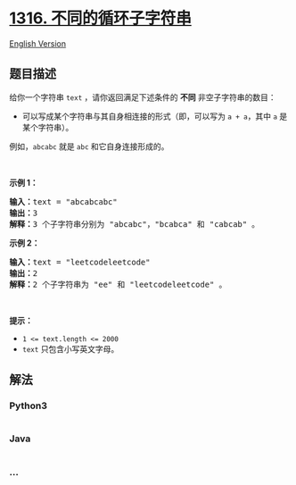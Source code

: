 # [1316. 不同的循环子字符串](https://leetcode-cn.com/problems/distinct-echo-substrings)

[English Version](https://github.com/yanglr/leetcode-ac/blob/master/assets/1300-1399/1316.Distinct%20Echo%20Substrings/README_EN.md)

## 题目描述

<!-- 这里写题目描述 -->

<p>给你一个字符串&nbsp;<code>text</code> ，请你返回满足下述条件的&nbsp;<strong>不同</strong> 非空子字符串的数目：</p>

<ul>
	<li>可以写成某个字符串与其自身相连接的形式（即，可以写为 <code>a&nbsp;+ a</code>，其中 <code>a</code> 是某个字符串）。</li>
</ul>

<p>例如，<code>abcabc</code>&nbsp;就是&nbsp;<code>abc</code>&nbsp;和它自身连接形成的。</p>

<p>&nbsp;</p>

<p><strong>示例 1：</strong></p>

<pre><strong>输入：</strong>text = &quot;abcabcabc&quot;
<strong>输出：</strong>3
<strong>解释：</strong>3 个子字符串分别为 &quot;abcabc&quot;，&quot;bcabca&quot; 和 &quot;cabcab&quot; 。
</pre>

<p><strong>示例 2：</strong></p>

<pre><strong>输入：</strong>text = &quot;leetcodeleetcode&quot;
<strong>输出：</strong>2
<strong>解释：</strong>2 个子字符串为 &quot;ee&quot; 和 &quot;leetcodeleetcode&quot; 。
</pre>

<p>&nbsp;</p>

<p><strong>提示：</strong></p>

<ul>
	<li><code>1 &lt;= text.length &lt;= 2000</code></li>
	<li><code>text</code>&nbsp;只包含小写英文字母。</li>
</ul>


## 解法

<!-- 这里可写通用的实现逻辑 -->

<!-- tabs:start -->

### **Python3**

<!-- 这里可写当前语言的特殊实现逻辑 -->

```python

```

### **Java**

<!-- 这里可写当前语言的特殊实现逻辑 -->

```java

```

### **...**

```

```

<!-- tabs:end -->
